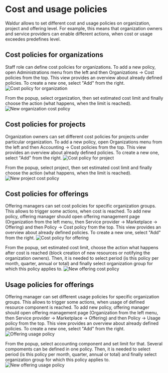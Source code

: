 # Cost and usage policies

Waldur allows to set different cost and usage policies on organization, project and offering level. For example, this means that organization owners and service providers can enable different actions, when cost or usage exceedes predefines level.

## Cost policies for organizations

Staff role can define cost policies for organizations. To add a new policy, open Administrations menu from the left and then Organizations -> Cost policies from the top. This view provides an overview about already defined policies. To create a new one, select "Add" from the right.
    ![Cost policy for organization](img/Cost_policies_organizations.png)

From the popup, select organization, then set estimated cost limit and finally choose the action (what happens, when the limit is reached).
    ![New organization cost policy](img/New_organization_policy.png)

## Cost policies for projects

Organization owners can set different cost policies for projects under particular organization. To add a new policy, open Organizations menu from the left and then Accounting -> Cost policies from the top. This view provides an overview about already defined policies. To create a new one, select "Add" from the right.
    ![Cost policy for project](img/Cost_policies_projects.png)

From the popup, select project, then set estimated cost limit and finally choose the action (what happens, when the limit is reached).
    ![New project cost policy](img/New_project_policy.png)

## Cost policies for offerings

Offering managers can set cost policies for specific organization groups. This allows to trigger some actions, when cost is reached. To add new policy, offering manager should open offering management page (Organization from the left menu, then Service provider -> Marketplace -> Offering) and then Policy -> Cost policy from the top. This view provides an overview about already defined policies. To create a new one, select "Add" from the right.
    ![Cost policy for offering](img/Cost_policies_offerings.png)

From the popup, set estimated cost limit, choose the action what happens after cost is reached (block creation of new resources or notifying the organization owners). Then, it is needed to select period (is this policy per month, quarter, annual or total) and finally select organization group for which this policy applies to.
    ![New offering cost policy](img/New_offering_policy.png)

## Usage policies for offerings

Offering manager can set different usage policies for specific organization groups. This allows to trigger some actions, when usage of defined resource component is reached. To add new policy, offering manager should open offering management page (Organization from the left menu, then Service provider -> Marketplace -> Offering) and then Policy -> Usage policy from the top. This view provides an overview about already defined policies. To create a new one, select "Add" from the right.
    ![Offering usage policy](img/Usage_policy_offerings.png)

From the popup, select accounting component and set limit for that. Several compoments can be defined in one policy. Then, it is needed to select period (is this policy per month, quarter, annual or total) and finally select organization group for which this policy applies to.
    ![New offering usage policy](img/New_offering_usage_policy.png)